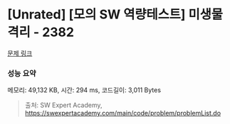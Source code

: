 # [Unrated] [모의 SW 역량테스트] 미생물 격리 - 2382 

[문제 링크](https://swexpertacademy.com/main/code/problem/problemDetail.do?contestProbId=AV597vbqAH0DFAVl) 

### 성능 요약

메모리: 49,132 KB, 시간: 294 ms, 코드길이: 3,011 Bytes



> 출처: SW Expert Academy, https://swexpertacademy.com/main/code/problem/problemList.do